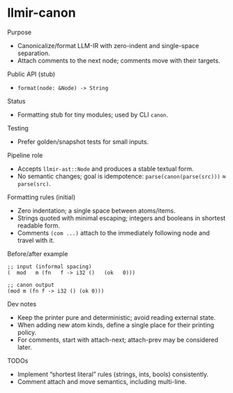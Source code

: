# llmir-canon

Purpose
- Canonicalize/format LLM-IR with zero-indent and single-space separation.
- Attach comments to the next node; comments move with their targets.

Public API (stub)
- `format(node: &Node) -> String`

Status
- Formatting stub for tiny modules; used by CLI `canon`.

Testing
- Prefer golden/snapshot tests for small inputs.

Pipeline role
- Accepts `llmir-ast::Node` and produces a stable textual form.
- No semantic changes; goal is idempotence: `parse(canon(parse(src)))` ≈ `parse(src)`.

Formatting rules (initial)
- Zero indentation; a single space between atoms/items.
- Strings quoted with minimal escaping; integers and booleans in shortest readable form.
- Comments `(com ...)` attach to the immediately following node and travel with it.

Before/after example
```
;; input (informal spacing)
(  mod   m (fn   f -> i32 ()   (ok   0)))

;; canon output
(mod m (fn f -> i32 () (ok 0)))
```

Dev notes
- Keep the printer pure and deterministic; avoid reading external state.
- When adding new atom kinds, define a single place for their printing policy.
- For comments, start with attach-next; attach-prev may be considered later.

TODOs
- Implement “shortest literal” rules (strings, ints, bools) consistently.
- Comment attach and move semantics, including multi-line.
